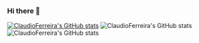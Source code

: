 ### Hi there 👋

<!--
**ClaudioFerreir/ClaudioFerreir** is a ✨ _special_ ✨ repository because its `README.md` (this file) appears on your GitHub profile.

Here are some ideas to get you started:

- 🔭 I’m currently working on ...
- 🌱 I’m currently learning ...
- 👯 I’m looking to collaborate on ...
- 🤔 I’m looking for help with ...
- 💬 Ask me about ...
- 📫 How to reach me: ...
- 😄 Pronouns: ...
- ⚡ Fun fact: ...
-->

[![ClaudioFerreira's GitHub stats](https://github-readme-stats.vercel.app/api?username=ClaudioFerreir)](https://github.com/ClaudioFerreir/github-readme-stats)
![ClaudioFerreira's GitHub stats](https://github-readme-stats.vercel.app/api?username=ClaudioFerreir&hide=contribs,prs)
![ClaudioFerreira's GitHub stats](https://github-readme-stats.vercel.app/api?username=ClaudioFerreir&count_private=true)
